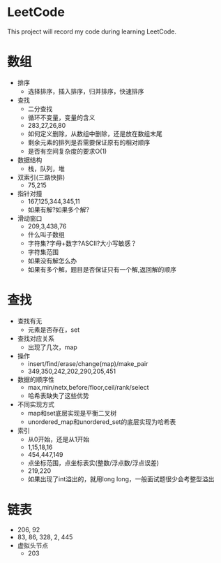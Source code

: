 # LeetCode
This project will record my code during learning LeetCode.

# 数组

* 排序
    - 选择排序，插入排序，归并排序，快速排序 
* 查找
    - 二分查找
    - 循环不变量，变量的含义
    - 283,27,26,80
    - 如何定义删除，从数组中删除，还是放在数组末尾
    - 剩余元素的排列是否需要保证原有的相对顺序
    - 是否有空间复杂度的要求O(1)
* 数据结构
    - 栈，队列，堆
* 双索引(三路快排)
    - 75,215
* 指针对撞
    - 167,125,344,345,11
    - 如果有解?如果多个解?
* 滑动窗口
    - 209,3,438,76
    - 什么叫子数组
    - 字符集?字母+数字?ASCII?大小写敏感？
    - 字符集范围
    - 如果没有解怎么办
    - 如果有多个解，题目是否保证只有一个解,返回解的顺序

# 查找

* 查找有无
    - 元素是否存在，set
* 查找对应关系
    - 出现了几次，map
* 操作
    - insert/find/erase/change(map)/make_pair
    - 349,350,242,202,290,205,451
* 数据的顺序性
    - max,min/netx,before/floor,ceil/rank/select
    - 哈希表缺失了这些优势
* 不同实现方式
    - map和set底层实现是平衡二叉树
    - unordered_map和unordered_set的底层实现为哈希表
* 索引
    - 从0开始，还是从1开始
    - 1,15,18,16
    - 454,447,149
    - 点坐标范围，点坐标表实(整数/浮点数/浮点误差)
    - 219,220
    - 如果出现了int溢出的，就用long long，一般面试题很少会考整型溢出

# 链表

* 206, 92
* 83, 86, 328, 2, 445
* 虚拟头节点
    - 203

